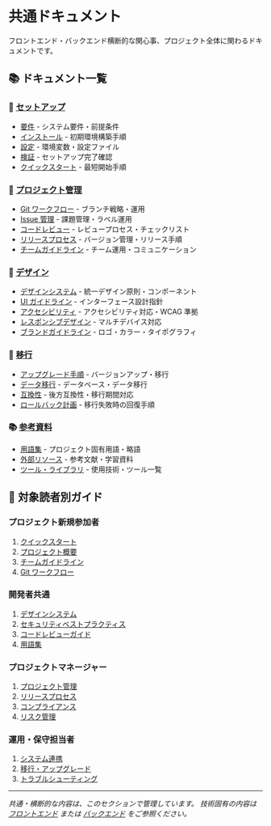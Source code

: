 # 共通ドキュメント

フロントエンド・バックエンド横断的な関心事、プロジェクト全体に関わるドキュメントです。

## 📚 ドキュメント一覧

### 🚀 [セットアップ](./setup/)
- [要件](./setup/requirements.md) - システム要件・前提条件
- [インストール](./setup/installation.md) - 初期環境構築手順
- [設定](./setup/configuration.md) - 環境変数・設定ファイル
- [検証](./setup/verification.md) - セットアップ完了確認
- [クイックスタート](./setup/quick-start.md) - 最短開始手順

### 👥 [プロジェクト管理](./project-management/)
- [Git ワークフロー](./project-management/git-workflow.md) - ブランチ戦略・運用
- [Issue 管理](./project-management/issue-management.md) - 課題管理・ラベル運用
- [コードレビュー](./project-management/code-review.md) - レビュープロセス・チェックリスト
- [リリースプロセス](./project-management/release-process.md) - バージョン管理・リリース手順
- [チームガイドライン](./project-management/team-guidelines.md) - チーム運用・コミュニケーション

### 🎨 [デザイン](./design/)
- [デザインシステム](./design/design-system.md) - 統一デザイン原則・コンポーネント
- [UI ガイドライン](./design/ui-guidelines.md) - インターフェース設計指針
- [アクセシビリティ](./design/accessibility.md) - アクセシビリティ対応・WCAG 準拠
- [レスポンシブデザイン](./design/responsive-design.md) - マルチデバイス対応
- [ブランドガイドライン](./design/brand-guidelines.md) - ロゴ・カラー・タイポグラフィ

### 🔄 [移行](./migration/)
- [アップグレード手順](./migration/upgrade-procedures.md) - バージョンアップ・移行
- [データ移行](./migration/data-migration.md) - データベース・データ移行
- [互換性](./migration/compatibility.md) - 後方互換性・移行期間対応
- [ロールバック計画](./migration/rollback-plans.md) - 移行失敗時の回復手順

### 📚 [参考資料](./references/)
- [用語集](./references/glossary.md) - プロジェクト固有用語・略語
- [外部リソース](./references/external-resources.md) - 参考文献・学習資料
- [ツール・ライブラリ](./references/tools-and-libraries.md) - 使用技術・ツール一覧

## 🎯 対象読者別ガイド

### プロジェクト新規参加者
1. [クイックスタート](./setup/quick-start.md)
2. [プロジェクト概要](../README.md)
3. [チームガイドライン](./project-management/team-guidelines.md)
4. [Git ワークフロー](./project-management/git-workflow.md)

### 開発者共通
1. [デザインシステム](./design/design-system.md)
2. [セキュリティベストプラクティス](./security/best-practices.md)
3. [コードレビューガイド](./project-management/code-review.md)
4. [用語集](./references/glossary.md)

### プロジェクトマネージャー
1. [プロジェクト管理](./project-management/)
2. [リリースプロセス](./project-management/release-process.md)
3. [コンプライアンス](./compliance/)
4. [リスク管理](./security/incident-response.md)

### 運用・保守担当者
1. [システム連携](./integration/)
2. [移行・アップグレード](./migration/)
4. [トラブルシューティング](./references/troubleshooting-resources.md)

---

*共通・横断的な内容は、このセクションで管理しています。*
*技術固有の内容は [フロントエンド](../frontend/) または [バックエンド](../backend/) をご参照ください。*
